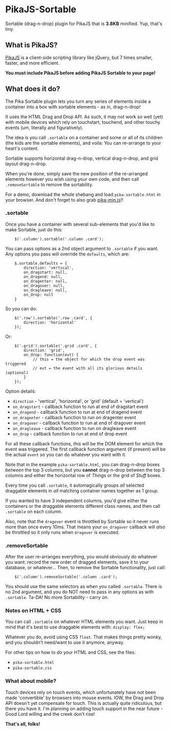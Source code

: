 # PikaJS-Sortable

Sortable (drag-n-drop) plugin for PikaJS that is **3.8KB** minified. Yup, that's tiny.

## What is PikaJS?

[PikaJS](https://github.com/Scottie35/PikaJS) is a client-side scripting library like jQuery, but 7 times smaller, faster, and more efficient.

**You must include PikaJS before adding PikaJS Sortable to your page!**

## What does it do?

The Pika Sortable plugin lets you turn any series of elements inside a container into a box with sortable elements - as in, drag-n-drop!

It uses the HTML Drag and Drop API. As such, it may not work so well (yet) with mobile devices which rely on touchstart, touchend, and other touchy events (um, literally and figuratively).

The idea is you call `.sortable` on a container and some or all of its children (the kids are the sortable elements), and voila: You can re-arrange to your heart's content.

Sortable supports horizontal drag-n-drop, vertical drag-n-drop, and grid layout drag-n-drop.

When you're done, simply save the new position of the re-arranged elements however you wish using your own code, and then call `.removeSortable` to remove the sortability.

For a demo, download the whole shebang and load `pika-sortable.html` in your browser. And don't forget to also grab [pika-min.js](https://github.com/Scottie35/PikaJS)!!

### .sortable

Once you have a container with several sub-elements that you'd like to make Sortable, just do this:

		$('.column').sortable('.column .card');

You can pass options as a 2nd object argument to `.sortable` if you want. Any options you pass will override the `defaults`, which are:

		$.sortable.defaults = {
			direction: 'vertical',
			on_dragstart: null,
			on_dragend: null,
			on_dragenter: null,
			on_dragover: null,
			on_dragleave: null,
			on_drop: null
		}

So you can do:

		$('.row').sortable('.row .card', {
			direction: 'horizontal'
		});

Or:

		$('.grid').sortable('.grid .card', {
			direction: 'grid',
			on_drop: function(evt) {
				// this = the object for which the drop event was triggered
				// evt = the event with all its glorious details (optional)
			}
		});

Option details:

- `direction` - 'vertical', 'horizontal', or 'grid' (default = 'vertical')
- `on_dragstart` - callback function to run at end of dragstart event
- `on_dragend` - callback function to run at end of dragend event
- `on_dragenter` - callback function to run on dragenter event
- `on_dragover` - callback function to run at end of dragover event
- `on_dragleave` - callback function to run on dragleave event
- `on_drop` - callback function to run at end of drop event

For all these callback functions, *this* will be the DOM element for which the event was triggered. The first callback function argument (if present) will be the actual `event` so you can do whatever you want with it.

Note that in the example `pika-sortable.html`, you can drag-n-drop boxes *between* the top 3 columns, but you **cannot** drag-n-drop between the top 3 columns and either the horizontal row of *Things* or the grid of *Stuff* boxes.

Every time you call `.sortable`, it automagically groups *all* selected draggable elements in *all* matching container names together as 1 group.

If you wanted to have 3 independent columns, you'd give either the containers or the draggable elements different class names, and then call `.sortable` on each column.

Also, note that the `dragover` event is throttled by Sortable so it never runs more than once every 10ms. That means your `on_dragover` callback will *also* be throttled so it only runs when `dragover` is executed.

### .removeSortable

After the user re-arranges everything, you would obviously do whatever you want: record the new order of dragged elements, save it to your database, or whatever... Then, to remove the Sortable functionality, just call:

		$('.column').removeSortable('.column .card');

You should use the same selectors as when you called `.sortable`. There is no 2nd argument, and you do NOT need to pass in any options as with `.sortable`. Ta-DA! No more Sortability - carry on.
 
### Notes on HTML + CSS

You can call `.sortable` on whatever HTML elements you want. Just keep in mind that it's best to use draggable elements with: `display: flex;`

Whatever you do, avoid using CSS `float`. That makes things pretty wonky, and you shouldn't need/want to use it anymore, anyway.

For other tips on how to do your HTML and CSS, see the files:

- `pika-sortable.html`
- `pika-sortable.css`

### What about mobile?

Touch devices rely on touch events, which unfortunately have not been made 'convertible' by browsers into mouse events. IOW, the Drag and Drop API doesn't yet compensate for touch. This is actually quite ridiculous, but there you have it. I'm planning on adding touch support in the near future - Good Lord willing and the creek don't rise!

**That's all, folks!**
